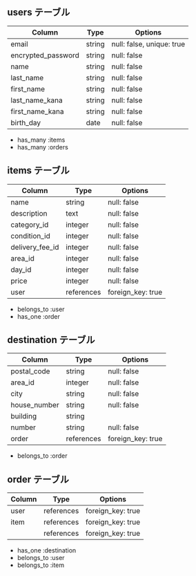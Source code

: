## users テーブル

| Column             | Type   | Options     |
| ------------------ | ------ | ----------- |
| email              | string | null: false, unique: true |
| encrypted_password | string | null: false |
| name               | string | null: false |
| last_name          | string | null: false |
| first_name         | string | null: false |
| last_name_kana     | string | null: false |
| first_name_kana    | string | null: false |
| birth_day          | date   | null: false |

- has_many :items
- has_many :orders

## items テーブル

| Column             | Type    | Options     |
| ------------------ | ------- | ----------- |
| name               | string  | null: false |
| description        | text    | null: false |
| category_id        | integer | null: false |
| condition_id       | integer | null: false |
| delivery_fee_id    | integer | null: false |
| area_id            | integer | null: false |
| day_id             | integer | null: false |
| price              | integer | null: false |
| user               | references | foreign_key: true |

- belongs_to :user
- has_one :order

## destination テーブル

| Column             | Type   | Options     |
| ------------------ | ------ | ----------- |
| postal_code        | string | null: false |
| area_id            | integer | null: false |
| city               | string | null: false |
| house_number       | string | null: false |
| building           | string |
| number             | string | null: false |
| order              | references | foreign_key: true |

- belongs_to :order

## order テーブル

| Column             | Type       | Options     |
| ------------------ | ---------- | ----------- |
| user               | references | foreign_key: true |
| item               | references | foreign_key: true |
|                | references | foreign_key: true |

- has_one :destination
- belongs_to :user
- belongs_to :item